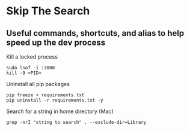 # Skip The Search
## Useful commands, shortcuts, and alias to help speed up the dev process

Kill a locked process
```
sudo lsof -i :3000
kill -9 <PID>
```

Uninstall all pip packages
```
pip freeze > requirements.txt
pip uninstall -r requirements.txt -y
```

Search for a string in home directory (Mac)
```
grep -nrI "string to search" . --exclude-dir=Library
```
